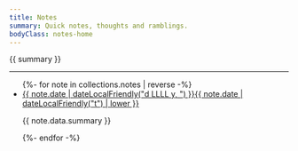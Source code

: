 ```yaml
---
title: Notes
summary: Quick notes, thoughts and ramblings.
bodyClass: notes-home
---
```


{{ summary }}

---

<ul class="[ wrapper flow ] note__list">
{%- for note in collections.notes | reverse -%}
  <li class="note__list-item">
    <article class="[ wrapper flow ] note__summary">
      <a href="{{ note.url }}">
        <time datetime="{{ note.date | dateLocal }}">{{ note.date | dateLocalFriendly("d LLLL y, ") }}{{ note.date | dateLocalFriendly("t") | lower }}</time>
      </a>
      <p>{{ note.data.summary }}</p>
    </article>
  </li>
{%- endfor -%}
</ul>

